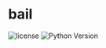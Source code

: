# bail

![license](https://img.shields.io/github/license/mashape/apistatus.svg)
![Python Version](https://img.shields.io/pypi/pyversions/Django.svg)
